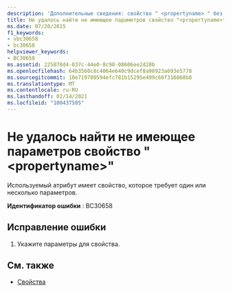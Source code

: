 ```yaml
---
description: 'Дополнительные сведения: свойство " <propertyname> " без параметров не найдено'
title: Не удалось найти не имеющее параметров свойство "<propertyname>"
ms.date: 07/20/2015
f1_keywords:
- vbc30658
- bc30658
helpviewer_keywords:
- BC30658
ms.assetid: 225078d4-037c-44e0-8c98-08606ee2d28b
ms.openlocfilehash: 64b3560c8c4064e640c9dcef8a98923a693e5778
ms.sourcegitcommit: 10e719780594efc781b15295e499c66f316068b8
ms.translationtype: MT
ms.contentlocale: ru-RU
ms.lasthandoff: 02/14/2021
ms.locfileid: "100437505"
---
```

# <a name="property-propertyname-with-no-parameters-cannot-be-found"></a>Не удалось найти не имеющее параметров свойство "\<propertyname>"

Используемый атрибут имеет свойство, которое требует один или несколько параметров.  
  
 **Идентификатор ошибки** : BC30658  
  
## <a name="to-correct-this-error"></a>Исправление ошибки  
  
1. Укажите параметры для свойства.  
  
## <a name="see-also"></a>См. также

- [Свойства](../language-reference/properties.md)

